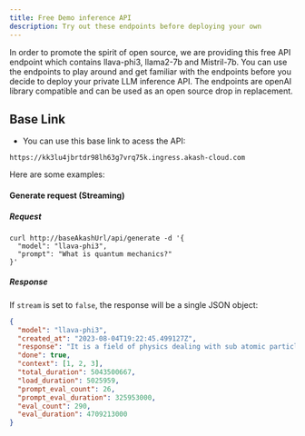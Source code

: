 ```yaml
---
title: Free Demo inference API
description: Try out these endpoints before deploying your own
---
```


In order to promote the spirit of open source, we are providing this free API endpoint which contains llava-phi3, llama2-7b and Mistril-7b. You can use the endpoints to play around and get familiar with the endpoints before you decide to deploy your private LLM inference API. The endpoints are openAI library compatible and can be used as an open source drop in replacement.

## Base Link

- You can use this base link to acess the API:

```shell
https://kk3lu4jbrtdr98lh63g7vrq75k.ingress.akash-cloud.com

```
Here are some examples:

#### Generate request (Streaming)

##### Request

```shell
curl http://baseAkashUrl/api/generate -d '{
  "model": "llava-phi3",
  "prompt": "What is quantum mechanics?"
}'
```

##### Response

If `stream` is set to `false`, the response will be a single JSON object:

```json
{
  "model": "llava-phi3",
  "created_at": "2023-08-04T19:22:45.499127Z",
  "response": "It is a field of physics dealing with sub atomic particles.",
  "done": true,
  "context": [1, 2, 3],
  "total_duration": 5043500667,
  "load_duration": 5025959,
  "prompt_eval_count": 26,
  "prompt_eval_duration": 325953000,
  "eval_count": 290,
  "eval_duration": 4709213000
}
```